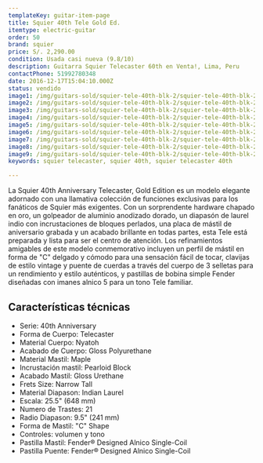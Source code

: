 ```yaml
---
templateKey: guitar-item-page
title: Squier 40th Tele Gold Ed.
itemtype: electric-guitar
order: 50
brand: squier
price: S/. 2,290.00
condition: Usada casi nueva (9.8/10)
description: Guitarra Squier Telecaster 60th en Venta!, Lima, Peru
contactPhone: 51992780348
date: 2016-12-17T15:04:10.000Z
status: vendido
image1: /img/guitars-sold/squier-tele-40th-blk-2/squier-tele-40th-blk-2-01-sold.jpg
image2: /img/guitars-sold/squier-tele-40th-blk-2/squier-tele-40th-blk-2-02-sold.jpg
image3: /img/guitars-sold/squier-tele-40th-blk-2/squier-tele-40th-blk-2-03-sold.jpg
image4: /img/guitars-sold/squier-tele-40th-blk-2/squier-tele-40th-blk-2-04-sold.jpg
image5: /img/guitars-sold/squier-tele-40th-blk-2/squier-tele-40th-blk-2-05-sold.jpg
image6: /img/guitars-sold/squier-tele-40th-blk-2/squier-tele-40th-blk-2-06-sold.jpg
image7: /img/guitars-sold/squier-tele-40th-blk-2/squier-tele-40th-blk-2-07-sold.jpg
image8: /img/guitars-sold/squier-tele-40th-blk-2/squier-tele-40th-blk-2-08-sold.jpg
image9: /img/guitars-sold/squier-tele-40th-blk-2/squier-tele-40th-blk-2-09-sold.jpg
keywords: squier telecaster, squier 40th, squier telecaster 40th

---
```

La Squier 40th Anniversary Telecaster, Gold Edition es un modelo elegante adornado con una llamativa colección de funciones exclusivas para los fanáticos de Squier más exigentes. Con un sorprendente hardware chapado en oro, un golpeador de aluminio anodizado dorado, un diapasón de laurel indio con incrustaciones de bloques perlados, una placa de mástil de aniversario grabada y un acabado brillante en todas partes, esta Tele está preparada y lista para ser el centro de atención. Los refinamientos amigables de este modelo conmemorativo incluyen un perfil de mástil en forma de "C" delgado y cómodo para una sensación fácil de tocar, clavijas de estilo vintage y puente de cuerdas a través del cuerpo de 3 selletas para un rendimiento y estilo auténticos, y pastillas de bobina simple Fender diseñadas con imanes alnico 5 para un tono Tele familiar.

## Características técnicas

* Serie: 40th Anniversary
* Forma de Cuerpo: Telecaster
* Material Cuerpo: Nyatoh
* Acabado de Cuerpo: Gloss Polyurethane
* Material Mastil: Maple
* Incrustación mastil: Pearloid Block
* Acabado Mastil: Gloss Urethane
* Frets Size: Narrow Tall
* Material Diapason: Indian Laurel
* Escala: 25.5" (648 mm)
* Numero de Trastes: 21
* Radio Diapason: 9.5" (241 mm)
* Forma de Mastil: "C" Shape
* Controles: volumen y tono
* Pastilla Mastil: Fender® Designed Alnico Single-Coil
* Pastilla Puente: Fender® Designed Alnico Single-Coil